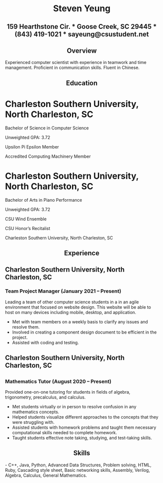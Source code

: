 <h1 align="center">Steven Yeung</h1>
<h2 align="center">159 Hearthstone Cir. * Goose Creek, SC 29445 * (843) 419-1021 * sayeung@csustudent.net</h2>
<h2 align="center">Overview</h2>
Experienced computer scientist with experience in teamwork and time management.  Proficient in communication skills.  Fluent in Chinese.
<h2 align="center">Education</h2>

# Charleston Southern University, North Charleston, SC

Bachelor of Science in Computer Science

Unweighted GPA: 3.72

Upsilon Pi Epsilon Member

Accredited Computing Machinery Member
 
# Charleston Southern University, North Charleston, SC

Bachelor of Arts in Piano Performance

Unweighted GPA: 3.72

CSU Wind Ensemble

CSU Honor’s Recitalist

Charleston Southern University, North Charleston, SC

<h2 align="center">Experience</h2>
<h2>Charleston Southern University, North Charleston, SC</h2>
<h3>Team Project Manager (January 2021 – Present)</h3>
Leading a team of other computer science students in a in an agile environment that focused on website design.  This website will be able to host on many devices including mobile, desktop, and application.

- Met with team members on a weekly basis to clarify any issues and resolve them.
- Involved in creating a component design document to be efficient in the project.
- Assisted with coding and testing.


<h2>Charleston Southern University, North Charleston, SC<h2>
<h3>Mathematics Tutor (August 2020 – Present)</h3>
Provided one-on-one tutoring for students in fields of algebra, trigonometry, precalculus, and calculus. 
 
- Met students virtually or in person to resolve confusion in any mathematics concepts.
- Helped students visualize different approaches to the concepts that they were struggling with.
- Assisted students with homework problems and taught them necessary computational skills needed to complete homework.
- Taught students effective note taking, studying, and test-taking skills.
 
<h2 align="center">Skills</h2>
-        C++, Java, Python, Advanced Data Structures, Problem solving, HTML, Ruby, Cascading style sheet, Basic networking skills, Assembly, Verilog, Algebra, Calculus, General Mathematics.
